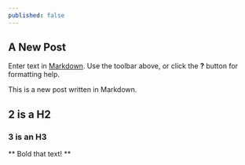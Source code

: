 ```yaml
---
published: false
---
```


## A New Post

Enter text in [Markdown](http://daringfireball.net/projects/markdown/). Use the toolbar above, or click the **?** button for formatting help.

This is a new post written in Markdown.
## 2 is a H2
### 3 is an H3
** Bold that text! **


